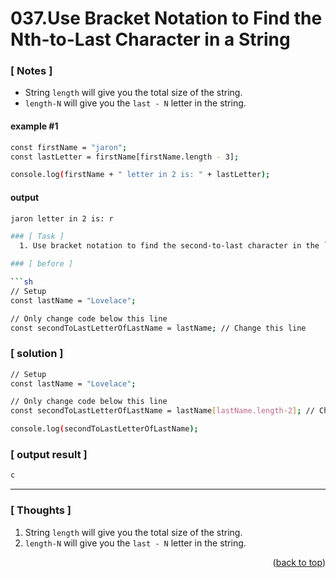 <a name="topage"></a>

# 037.Use Bracket Notation to Find the Nth-to-Last Character in a String

### [ Notes ]
  *  String `length` will give you the total size of the string.
  * `length-N` will give you the `last - N` letter in the string.

#### example #1

```sh
const firstName = "jaron";
const lastLetter = firstName[firstName.length - 3];

console.log(firstName + " letter in 2 is: " + lastLetter);
```

#### output
```sh
jaron letter in 2 is: r

### [ Task ]
  1. Use bracket notation to find the second-to-last character in the `lastName` string.

### [ before ]

```sh
// Setup
const lastName = "Lovelace";

// Only change code below this line
const secondToLastLetterOfLastName = lastName; // Change this line
```

### [ solution ]

```sh
// Setup
const lastName = "Lovelace";

// Only change code below this line
const secondToLastLetterOfLastName = lastName[lastName.length-2]; // Change this line

console.log(secondToLastLetterOfLastName);
```

### [ output result ]

```sh
c
```

-----

### [ Thoughts ]

  1. String `length` will give you the total size of the string.
  2. `length-N` will give you the `last - N` letter in the string.
  

<p align="right">(<a href="#topage">back to top</a>)</p>
<br/>
<br/>
